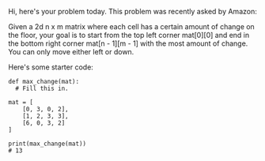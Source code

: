 Hi, here's your problem today. This problem was recently asked by Amazon:

Given a 2d n x m matrix where each cell has a certain amount of change on the floor, your goal is to start from the top left corner mat[0][0] and end in the bottom right corner mat[n - 1][m - 1] with the most amount of change. You can only move either left or down.

Here's some starter code:
```
def max_change(mat):
  # Fill this in.

mat = [
    [0, 3, 0, 2],
    [1, 2, 3, 3],
    [6, 0, 3, 2]
]

print(max_change(mat))
# 13
```

